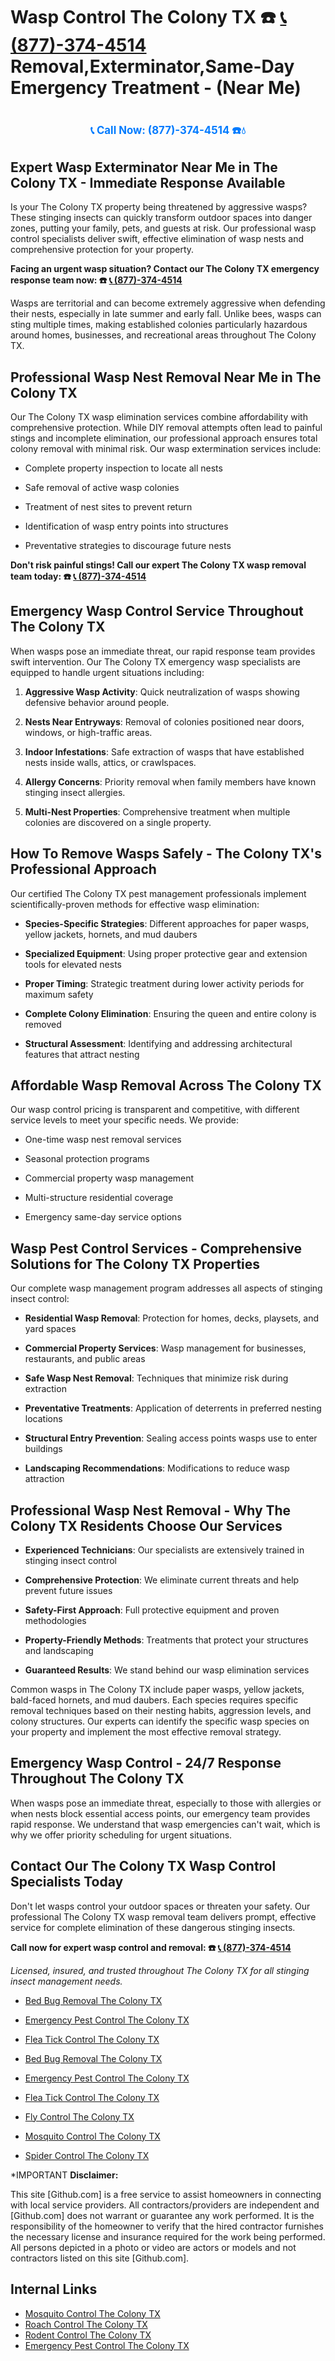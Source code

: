 # Wasp Control The Colony TX ☎️ [📞 (877)-374-4514](https://pest-control-4514.netlify.app) Removal,Exterminator,Same-Day Emergency Treatment - (Near Me) 
# 

<p align="center" style="font-size: 1.2em; font-weight: bold; margin: 20px 0;">
  <a href="https://pest-control-4514.netlify.app" target="_blank" style="color: #007BFF; text-decoration: none;">📞 Call Now: (877)-374-4514 ☎️💧</a>
</p>

## Expert Wasp Exterminator Near Me in The Colony TX - Immediate Response Available

Is your The Colony TX property being threatened by aggressive wasps? These stinging insects can quickly transform outdoor spaces into danger zones, putting your family, pets, and guests at risk. Our professional wasp control specialists deliver swift, effective elimination of wasp nests and comprehensive protection for your property.

**Facing an urgent wasp situation? Contact our The Colony TX emergency response team now: ☎️ [📞 (877)-374-4514](https://pest-control-4514.netlify.app)**

Wasps are territorial and can become extremely aggressive when defending their nests, especially in late summer and early fall. Unlike bees, wasps can sting multiple times, making established colonies particularly hazardous around homes, businesses, and recreational areas throughout The Colony TX.

## Professional Wasp Nest Removal Near Me in The Colony TX

Our The Colony TX wasp elimination services combine affordability with comprehensive protection. While DIY removal attempts often lead to painful stings and incomplete elimination, our professional approach ensures total colony removal with minimal risk. Our wasp extermination services include:

- Complete property inspection to locate all nests

- Safe removal of active wasp colonies

- Treatment of nest sites to prevent return

- Identification of wasp entry points into structures

- Preventative strategies to discourage future nests

**Don't risk painful stings! Call our expert The Colony TX wasp removal team today: ☎️ [📞 (877)-374-4514](https://pest-control-4514.netlify.app)**

## Emergency Wasp Control Service Throughout The Colony TX

When wasps pose an immediate threat, our rapid response team provides swift intervention. Our The Colony TX emergency wasp specialists are equipped to handle urgent situations including:

1. **Aggressive Wasp Activity**: Quick neutralization of wasps showing defensive behavior around people.

2. **Nests Near Entryways**: Removal of colonies positioned near doors, windows, or high-traffic areas.

3. **Indoor Infestations**: Safe extraction of wasps that have established nests inside walls, attics, or crawlspaces.

4. **Allergy Concerns**: Priority removal when family members have known stinging insect allergies.

5. **Multi-Nest Properties**: Comprehensive treatment when multiple colonies are discovered on a single property.

## How To Remove Wasps Safely - The Colony TX's Professional Approach

Our certified The Colony TX pest management professionals implement scientifically-proven methods for effective wasp elimination:

- **Species-Specific Strategies**: Different approaches for paper wasps, yellow jackets, hornets, and mud daubers

- **Specialized Equipment**: Using proper protective gear and extension tools for elevated nests

- **Proper Timing**: Strategic treatment during lower activity periods for maximum safety

- **Complete Colony Elimination**: Ensuring the queen and entire colony is removed

- **Structural Assessment**: Identifying and addressing architectural features that attract nesting

## Affordable Wasp Removal Across The Colony TX

Our wasp control pricing is transparent and competitive, with different service levels to meet your specific needs. We provide:

- One-time wasp nest removal services

- Seasonal protection programs

- Commercial property wasp management

- Multi-structure residential coverage

- Emergency same-day service options

## Wasp Pest Control Services - Comprehensive Solutions for The Colony TX Properties

Our complete wasp management program addresses all aspects of stinging insect control:

- **Residential Wasp Removal**: Protection for homes, decks, playsets, and yard spaces

- **Commercial Property Services**: Wasp management for businesses, restaurants, and public areas

- **Safe Wasp Nest Removal**: Techniques that minimize risk during extraction

- **Preventative Treatments**: Application of deterrents in preferred nesting locations

- **Structural Entry Prevention**: Sealing access points wasps use to enter buildings

- **Landscaping Recommendations**: Modifications to reduce wasp attraction

## Professional Wasp Nest Removal - Why The Colony TX Residents Choose Our Services

- **Experienced Technicians**: Our specialists are extensively trained in stinging insect control

- **Comprehensive Protection**: We eliminate current threats and help prevent future issues

- **Safety-First Approach**: Full protective equipment and proven methodologies

- **Property-Friendly Methods**: Treatments that protect your structures and landscaping

- **Guaranteed Results**: We stand behind our wasp elimination services

Common wasps in The Colony TX include paper wasps, yellow jackets, bald-faced hornets, and mud daubers. Each species requires specific removal techniques based on their nesting habits, aggression levels, and colony structures. Our experts can identify the specific wasp species on your property and implement the most effective removal strategy.

## Emergency Wasp Control - 24/7 Response Throughout The Colony TX

When wasps pose an immediate threat, especially to those with allergies or when nests block essential access points, our emergency team provides rapid response. We understand that wasp emergencies can't wait, which is why we offer priority scheduling for urgent situations.

## Contact Our The Colony TX Wasp Control Specialists Today

Don't let wasps control your outdoor spaces or threaten your safety. Our professional The Colony TX wasp removal team delivers prompt, effective service for complete elimination of these dangerous stinging insects.

**Call now for expert wasp control and removal: ☎️ [📞 (877)-374-4514](https://pest-control-4514.netlify.app)**

*Licensed, insured, and trusted throughout The Colony TX for all stinging insect management needs.*


- [Bed Bug Removal The Colony TX](https://github.com/allyoucaneatsushiin/plumbing-texas/blob/main/Bed-Bug-Removal-The-Colony-TX-877-374-4514-Exterminator-Same-Day-Emergency-Treatment-Near-Me.md)
- [Emergency Pest Control The Colony TX](https://github.com/allyoucaneatsushiin/plumbing-texas/blob/main/Emergency-Pest-Control-The-Colony-TX-877-374-4514-24-7-Fast-Response-Near-Me.md)
- [Flea Tick Control The Colony TX](https://github.com/allyoucaneatsushiin/plumbing-texas/blob/main/Flea-Tick-Control-The-Colony-TX-877-374-4514-Removal-Exterminator-Same-Day-Emergency-Treatment-Near-Me.md)


- [Bed Bug Removal The Colony TX](https://github.com/allyoucaneatsushiin/plumbing-texas/blob/main/Bed-Bug-Removal-The-Colony-TX-877-374-4514-Exterminator-Same-Day-Emergency-Treatment-Near-Me.md)
- [Emergency Pest Control The Colony TX](https://github.com/allyoucaneatsushiin/plumbing-texas/blob/main/Emergency-Pest-Control-The-Colony-TX-877-374-4514-24-7-Fast-Response-Near-Me.md)
- [Flea Tick Control The Colony TX](https://github.com/allyoucaneatsushiin/plumbing-texas/blob/main/Flea-Tick-Control-The-Colony-TX-877-374-4514-Removal-Exterminator-Same-Day-Emergency-Treatment-Near-Me.md)


- [Fly Control The Colony TX](https://github.com/allyoucaneatsushiin/plumbing-texas/blob/main/Fly-Control-The-Colony-TX-877-374-4514-Prevention-Same-Day-Emergency-Treatment-Near-Me.md)
- [Mosquito Control The Colony TX](https://github.com/allyoucaneatsushiin/plumbing-texas/blob/main/Mosquito-Control-The-Colony-TX-877-374-4514-Exterminator-Same-Day-Emergency-Treatment-Near-Me.md)
- [Spider Control The Colony TX](https://github.com/allyoucaneatsushiin/plumbing-texas/blob/main/Spider-Control-The-Colony-TX-877-374-4514-Removal-Exterminator-Same-Day-Emergency-Treatment-Near-Me.md)


*IMPORTANT **Disclaimer:**  

This site [Github.com] is a free service to assist homeowners in connecting with local service providers. All contractors/providers are independent and [Github.com] does not warrant or guarantee any work performed. It is the responsibility of the homeowner to verify that the hired contractor furnishes the necessary license and insurance required for the work being performed. All persons depicted in a photo or video are actors or models and not contractors listed on this site [Github.com].


## Internal Links
- [Mosquito Control The Colony TX](https://github.com/allyoucaneatsushiin/plumbing-texas/blob/main/Mosquito-Control-The-Colony-TX-877-374-4514-Exterminator-Same-Day-Emergency-Treatment-Near-Me.md)
- [Roach Control The Colony TX](https://github.com/allyoucaneatsushiin/plumbing-texas/blob/main/Roach-Control-The-Colony-TX-877-374-4514-Removal-Exterminator-Same-Day-Emergency-Treatment-Near-Me.md)
- [Rodent Control The Colony TX](https://github.com/allyoucaneatsushiin/plumbing-texas/blob/main/Rodent-Control-The-Colony-TX-877-374-4514-Rat-Removal-Exterminator-Same-Day-Emergency-Treatment-Near-Me.md)
- [Emergency Pest Control The Colony TX](https://github.com/allyoucaneatsushiin/plumbing-texas/blob/main/Emergency-Pest-Control-The-Colony-TX-877-374-4514-24-7-Fast-Response-Near-Me.md)
